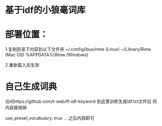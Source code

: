 # 基于idf的小狼毫词库


# 部署位置：
1.复制目录下内容到以下文件夹
 ~/.config/ibus/rime  (Linux)
 ~/Library/Rime  (Mac OS)
 %APPDATA%\Rime  (Windows)


2.重新载入后生效





# 自己生成词典
访问https://github.com/t-web/tf-idf-keyword
到这里训练生成idf.txt文件后 将内容替换掉

use_preset_vocabulary: true
...
之后内容即可

